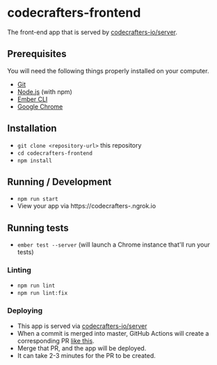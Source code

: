# codecrafters-frontend

The front-end app that is served by [codecrafters-io/server](https://github.com/codecrafters-io/server).

## Prerequisites

You will need the following things properly installed on your computer.

* [Git](https://git-scm.com/)
* [Node.js](https://nodejs.org/) (with npm)
* [Ember CLI](https://cli.emberjs.com/release/)
* [Google Chrome](https://google.com/chrome/)

## Installation

* `git clone <repository-url>` this repository
* `cd codecrafters-frontend`
* `npm install`

## Running / Development

* `npm run start`
* View your app via https://codecrafters-<username>.ngrok.io

## Running tests

- `ember test --server` (will launch a Chrome instance that'll run your tests)

### Linting

* `npm run lint`
* `npm run lint:fix`

### Deploying

- This app is served via [codecrafters-io/server](https://github.com/codecrafters-io/server)
- When a commit is merged into master, GitHub Actions will create a corresponding PR [like this](https://github.com/codecrafters-io/server/pull/39).
- Merge that PR, and the app will be deployed.
- It can take 2-3 minutes for the PR to be created.
